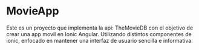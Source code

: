 # MovieApp
Este es un proyecto que implementa la api: TheMovieDB con el objetivo de crear una app movil en Ionic Angular. Utilizando distintos componentes de ionic, enfocado en mantener una interfaz de usuario sencilla e informativa.
